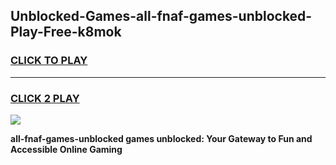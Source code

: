 
## Unblocked-Games-all-fnaf-games-unblocked-Play-Free-k8mok
<h3>
<a href="https://premium76.site?title=all-fnaf-games-unblocked&ref=18A1">CLICK TO PLAY</a></h3>
<hr>

<h3>
<a href="https://premium76.site?title=all-fnaf-games-unblocked&ref=18A1">CLICK 2 PLAY</a>
  
</h3>

<a href="https://premium76.site?title=all-fnaf-games-unblocked&ref=18A1"><img src="https://clearcache.store/games.png"></a>


**all-fnaf-games-unblocked games unblocked: Your Gateway to Fun and Accessible Online Gaming**
